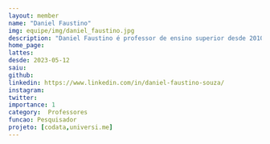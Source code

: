 ```yaml
---
layout: member
name: "Daniel Faustino"
img: equipe/img/daniel_faustino.jpg
description: "Daniel Faustino é professor de ensino superior desde 2010, iniciando sua carreira na Universidade Federal Rural do Semi-Árido (UFERSA/Mossoró). Atualmente é professor Adjunto IV na Universidade Federal da Paraíba (UFPB/Campus Rio Tinto). É bacharel em Ciência da Computação para UFPB (2008), Mestre em Informática pela mesma instituição (2010) e doutorado em Engenharia Elétrica e da Computação pela Universidade Federal do Rio Grande do Norte (2017). No doutorado pesquisou métodos de autenticação multifator baseados em interferência de onda e mapas caóticos. Na área de ensino atua lecionando as disciplinas de Segurança da Informação, Sistemas Multimídia e Desenvolvimento Front-end e Back-end. Na área de pesquisa já desenvolveu pesquisas nas áreas de Sistemas Multimídia e Realidade Virtual. Atualmente tem desenvolvido pesquisas nas áreas de Blockchain, Certificação Digital e Assinatura Digital, Arquitetura descentralizadas e Preservação Digital de Documentos. Alguns dos projetos que participou recentemente foram o Grupo de Trabalho da Rede Nacional de Pesquisa para desenvolvimento de solução preservação de documentos digitais relevantes, Evolução do Corpus Bilíngue para tradução entre Libras e Português (Projeto VLibras) e no Projeto Paraíba Humana e Inteligente em parceria com a Secretaria de Educação do Estado da Paraíba."
home_page: 
lattes: 
desde: 2023-05-12
saiu: 
github: 
linkedin: https://www.linkedin.com/in/daniel-faustino-souza/
instagram: 
twitter: 
importance: 1
category:  Professores
funcao: Pesquisador
projeto: [codata,universi.me]
---
```

